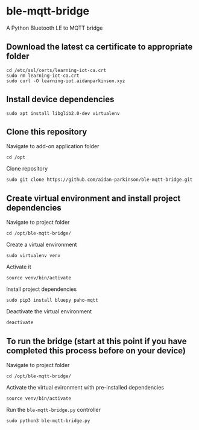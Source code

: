 # ble-mqtt-bridge
A Python Bluetooth LE to MQTT bridge

## Download the latest ca certificate to appropriate folder
```
cd /etc/ssl/certs/learning-iot-ca.crt
sudo rm learning-iot-ca.crt
sudo curl -O learning-iot.aidanparkinson.xyz
```

## Install device dependencies
```
sudo apt install libglib2.0-dev virtualenv
```

## Clone this repository
Navigate to add-on application folder
```
cd /opt
```
Clone repository
```
sudo git clone https://github.com/aidan-parkinson/ble-mqtt-bridge.git
```

## Create virtual environment and install project dependencies
Navigate to project folder
```
cd /opt/ble-mqtt-bridge/
```
Create a virtual environment
```
sudo virtualenv venv
```
Activate it
```
source venv/bin/activate
```
Install project dependencies
```
sudo pip3 install bluepy paho-mqtt
```
Deactivate the virtual environment
```
deactivate
```

## To run the bridge (start at this point if you have completed this process before on your device)
Navigate to project folder
```
cd /opt/ble-mqtt-bridge/
```
Activate the virtual evironment with pre-installed dependencies
```
source venv/bin/activate
```
Run the `ble-mqtt-bridge.py` controller
```
sudo python3 ble-mqtt-bridge.py
```
